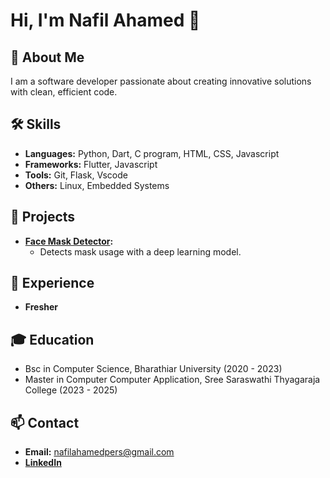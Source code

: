 # Hi, I'm Nafil Ahamed 👋

## 🌟 About Me
I am a software developer passionate about creating innovative solutions with clean, efficient code.

## 🛠 Skills
- **Languages:** Python, Dart, C program, HTML, CSS, Javascript
- **Frameworks:** Flutter, Javascript 
- **Tools:** Git, Flask, Vscode
- **Others:** Linux, Embedded Systems

## 🚀 Projects
- **[Face Mask Detector]([https://github.com/johnsmith/face-mask-detector](https://github.com/inafilahamed/face-mask-detector-using-deep-learning-and-flask-web-application)):**
  - Detects mask usage with a deep learning model.

## 💼 Experience
- **Fresher** 

## 🎓 Education
- Bsc in Computer Science, Bharathiar University (2020 - 2023)
- Master in Computer Computer Application, Sree Saraswathi Thyagaraja College (2023 - 2025)

## 📫 Contact
- **Email:** nafilahamedpers@gmail.com
- **[LinkedIn](https://www.linkedin.com/in/Nafil-ahamed1/)**
